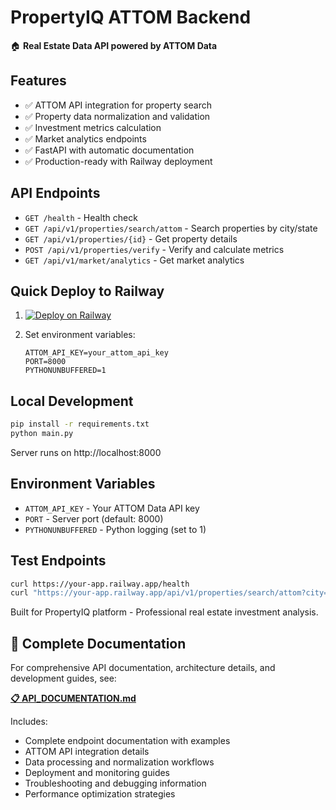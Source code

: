 # PropertyIQ ATTOM Backend

🏠 **Real Estate Data API powered by ATTOM Data**

## Features
- ✅ ATTOM API integration for property search
- ✅ Property data normalization and validation  
- ✅ Investment metrics calculation
- ✅ Market analytics endpoints
- ✅ FastAPI with automatic documentation
- ✅ Production-ready with Railway deployment

## API Endpoints

- `GET /health` - Health check
- `GET /api/v1/properties/search/attom` - Search properties by city/state
- `GET /api/v1/properties/{id}` - Get property details
- `POST /api/v1/properties/verify` - Verify and calculate metrics
- `GET /api/v1/market/analytics` - Get market analytics

## Quick Deploy to Railway

1. [![Deploy on Railway](https://railway.app/button.svg)](https://railway.app/new/template?template=https://github.com/yourusername/propertyiq-attom-backend)

2. Set environment variables:
   ```env
   ATTOM_API_KEY=your_attom_api_key
   PORT=8000
   PYTHONUNBUFFERED=1
   ```

## Local Development

```bash
pip install -r requirements.txt
python main.py
```

Server runs on http://localhost:8000

## Environment Variables

- `ATTOM_API_KEY` - Your ATTOM Data API key
- `PORT` - Server port (default: 8000)
- `PYTHONUNBUFFERED` - Python logging (set to 1)

## Test Endpoints

```bash
curl https://your-app.railway.app/health
curl "https://your-app.railway.app/api/v1/properties/search/attom?city=Austin&state=TX&limit=5"
```

Built for PropertyIQ platform - Professional real estate investment analysis.

## 📖 Complete Documentation

For comprehensive API documentation, architecture details, and development guides, see:

**[📋 API_DOCUMENTATION.md](./API_DOCUMENTATION.md)**

Includes:
- Complete endpoint documentation with examples
- ATTOM API integration details
- Data processing and normalization workflows
- Deployment and monitoring guides
- Troubleshooting and debugging information
- Performance optimization strategies
